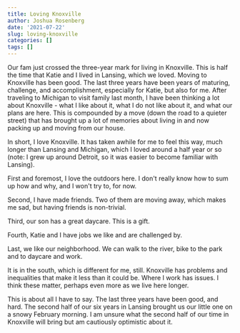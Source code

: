 ```yaml
---
title: Loving Knoxville
author: Joshua Rosenberg
date: '2021-07-22'
slug: loving-knoxville
categories: []
tags: []
---
```


Our fam just crossed the three-year mark for living in Knoxville. This is half the time
that Katie and I lived in Lansing, which we loved. Moving to Knoxville has been good. The
last three years have been years of maturing, challenge, and accomplishment, especially for
Katie, but also for me. After traveling to Michigan to visit family last month, I have been
thinking a lot about Knoxville - what I like about it, what I do not like about it, and
what our plans are here. This is compounded by a move (down the road to a quieter street) 
that has brought up a lot of memories about living in and now packing up and moving from our 
house.

In short, I love Knoxville. It has taken awhile for me to feel this way, much longer than Lansing and Michigan, which I loved around a half year or so (note: I grew up around Detroit, so it was easier to
become familiar with Lansing).

First and foremost, I love the outdoors here. I don't really know how to sum up how and why, and I won't try to, for now. 

Second, I have made friends. Two of them are moving away, which makes me sad, but having friends is non-trivial.

Third, our son has a great daycare. This is a gift.

Fourth, Katie and I have jobs we like and are challenged by.

Last, we like our neighborhood. We can walk to the river, bike to the park and to daycare and work.

It is in the south, which is different for me, still. Knoxville has problems and inequalities that make it less than it could be. Where I work has issues. I think these matter, perhaps even more as we live here longer.

This is about all I have to say. The last three years have been good, and hard. The second half of our
six years in Lansing brought us our little one on a snowy February morning. I am unsure what the second half of our time in Knoxville will bring but am cautiously optimistic about it.